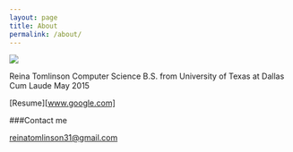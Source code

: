 ```yaml
---
layout: page
title: About
permalink: /about/
---
```


<img src="https://raw.githubusercontent.com/reinatomlinson/reinatomlinson.github.io/master/images/ReinaTomlinsonUTDGraduation.jpg" />

Reina Tomlinson
Computer Science B.S. from University of Texas at Dallas
Cum Laude
May 2015

[Resume][www.google.com]

###Contact me

[reinatomlinson31@gmail.com](mailto:reinatomlinson31@gmail.com)
